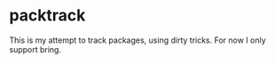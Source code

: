 # packtrack

This is my attempt to track packages, using dirty tricks. For now I only support bring.
